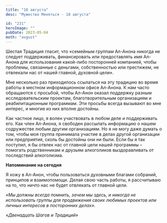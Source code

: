 ```yaml
---
title: "18 августа"
desc: "Мужество Меняться - 18 августа"

id: "231"
heroImage: ""
pubDate: 2023-05-04
moth: "avgust"
---
```


Шестая Традиция гласит, что «семейным группам Ал-Анона никогда не следует
поддерживать, финансировать или предоставлять имя Ал-Анона для использования
какой-либо посторонней компанией, чтобы проблемы, связанные с деньгами,
собственностью или престижем, не отвлекали нас от нашей главной, духовной
цели».

Мне несколько раз приходилось ссылаться на эту традицию во время работы в
местном информационном офисе Ал-Анона. К нам часто обращаются с просьбой,
чтобы Ал-Анон оказал поддержку разным исследовательским проектам,
благотворительным организациям и реабилитационным программам. Эти просьбы
всегда вызывают во мне интерес, и многие из них вполне достойны.

Как частное лицо, я волен участвовать в любом деле и поддерживать его. Как
член Ал-Анона, я свободен рассылать информацию о нашем содружестве любым
другим организациям. Но я не могу даже думать о том, чтобы моя группа
принимала участие в делах другой организации или предприятия, сколь бы
достойны они ни были. Если бы я так поступил, я бы отвлек нас от главной цели
нашей программы – помогать родственникам и друзьям алкоголиков выздоравливать
от последствий алкоголизма.

**Напоминание на сегодня**

Я хожу в Ал-Анон, чтобы пользоваться духовными благами собраний, принципов и
взаимопомощи. Делая свою часть работы, я рассчитываю на то, что ничто нас не
будет отвлекать от главной цели.

_«Мы должны всегда помнить, зачем мы здесь, и никогда не использовать группы
для продвижения своих любимых проектов или личных интересов в посторонних
делах»._

_«Двенадцать Шагов и Традиций»_
